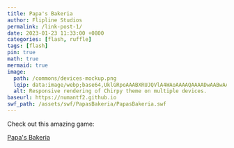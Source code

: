 ```yaml
---
title: Papa's Bakeria
author: Flipline Studios
permalink: /link-post-1/
date: 2023-01-23 11:33:00 +0800
categories: [flash, ruffle]
tags: [flash]
pin: true
math: true
mermaid: true
image:
  path: /commons/devices-mockup.png
  lqip: data:image/webp;base64,UklGRpoAAABXRUJQVlA4WAoAAAAQAAAADwAABwAAQUxQSDIAAAARL0AmbZurmr57yyIiqE8oiG0bejIYEQTgqiDA9vqnsUSI6H+oAERp2HZ65qP/VIAWAFZQOCBCAAAA8AEAnQEqEAAIAAVAfCWkAALp8sF8rgRgAP7o9FDvMCkMde9PK7euH5M1m6VWoDXf2FkP3BqV0ZYbO6NA/VFIAAAA
  alt: Responsive rendering of Chirpy theme on multiple devices.
baseurl: https://numantf2.github.io
swf_path: /assets/swf/PapasBakeria/PapasBakeria.swf
---
```


Check out this amazing game:

[Papa's Bakeria]("https://numantf2.github.io/assets/swf/PapasBakeria/PapasBakeria.swf")

<div class="ruffle-container" style="width: 100%; max-width: 800px; margin: auto;">
  <script src="https://numantf2.github.io/assets/ruffle/ruffle.js"></script>
  <script>
    window.addEventListener('DOMContentLoaded', (event) => {
      var container = document.querySelector(".ruffle-container");
      var swfUrl = "{{ baseurl }}{{ swf_path }}";
      var ruffleObject = document.createElement("object");
      ruffleObject.type = "application/x-shockwave-flash";
      ruffleObject.data = swfUrl;
      ruffleObject.style.width = "100%";
      ruffleObject.style.height = "100%";
      container.appendChild(ruffleObject);
    });
  </script>
</div>
